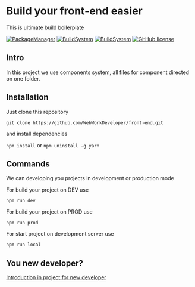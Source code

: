 # Build your front-end easier

This is ultimate build boilerplate 

[![PackageManager](https://img.shields.io/badge/npm-5.6.0-green.svg)](https://www.npmjs.com/)
[![BuildSystem](https://img.shields.io/badge/gulp-4.0.0-red.svg)](https://gulpjs.com/) [![BuildSystem](https://img.shields.io/badge/webpack-4.0.0-blue.svg)](https://webpack.js.org/) [![GitHub license](https://img.shields.io/github/license/Naereen/StrapDown.js.svg)](https://github.com/Naereen/StrapDown.js/blob/master/LICENSE)

## Intro

In this project we use components system, all files for component directed on one folder.

## Installation

Just clone this repository

`git clone https://github.com/WebWorkDeveloper/front-end.git`

and install dependencies

`npm install` or `npm uninstall -g yarn`

## Commands

We can developing you projects in development or production mode

For build your project on DEV use

`npm run dev`

For build your project on PROD use

`npm run prod`

For start project on development server use

`npm run local`

## You new developer?

[Introduction in project for new developer]()
